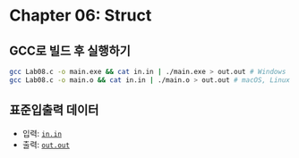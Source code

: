 # Chapter 06: Struct

## GCC로 빌드 후 실행하기
```sh
gcc Lab08.c -o main.exe && cat in.in | ./main.exe > out.out # Windows
gcc Lab08.c -o main.o && cat in.in | ./main.o > out.out # macOS, Linux
```

## 표준입출력 데이터
* 입력: [`in.in`](./in.in)
* 출력: [`out.out`](./out.out)

